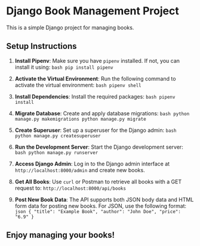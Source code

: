 # Django Book Management Project

This is a simple Django project for managing books.

## Setup Instructions

1. **Install Pipenv**: Make sure you have `pipenv` installed. If not, you can install it using: ```bash pip install pipenv ```

2. **Activate the Virtual Environment**: Run the following command to activate the virtual environment: ```bash pipenv shell ```

3. **Install Dependencies**: Install the required packages: ```bash pipenv install ```

4. **Migrate Database**: Create and apply database migrations: ```bash python manage.py makemigrations python manage.py migrate ```

5. **Create Superuser**: Set up a superuser for the Django admin: ```bash python manage.py createsuperuser ```

6. **Run the Development Server**: Start the Django development server: ```bash python manage.py runserver ```

7. **Access Django Admin**: Log in to the Django admin interface at `http://localhost:8000/admin` and create new books.

8. **Get All Books**: Use `curl` or Postman to retrieve all books with a GET request to: `http://localhost:8000/api/books`

9. **Post New Book Data**: The API supports both JSON body data and HTML form data for posting new books. For JSON, use the following format: ```json { "title": "Example Book", "author": "John Doe", "price": "6.9" } ```

## Enjoy managing your books!
